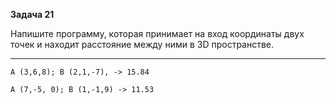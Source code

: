 **Задача 21**

Напишите программу, которая принимает на вход координаты двух точек и находит расстояние между ними в 3D пространстве.
___
```
A (3,6,8); B (2,1,-7), -> 15.84
```
```
A (7,-5, 0); B (1,-1,9) -> 11.53
```